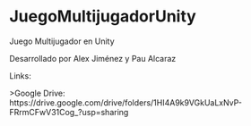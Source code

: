 # JuegoMultijugadorUnity
Juego Multijugador en Unity
<p>Desarrollado por Alex Jiménez y Pau Alcaraz</p>
<p>Links:</p>
<p>>Google Drive: https://drive.google.com/drive/folders/1HI4A9k9VGkUaLxNvP-FRrmCFwV31Cog_?usp=sharing</p
  
